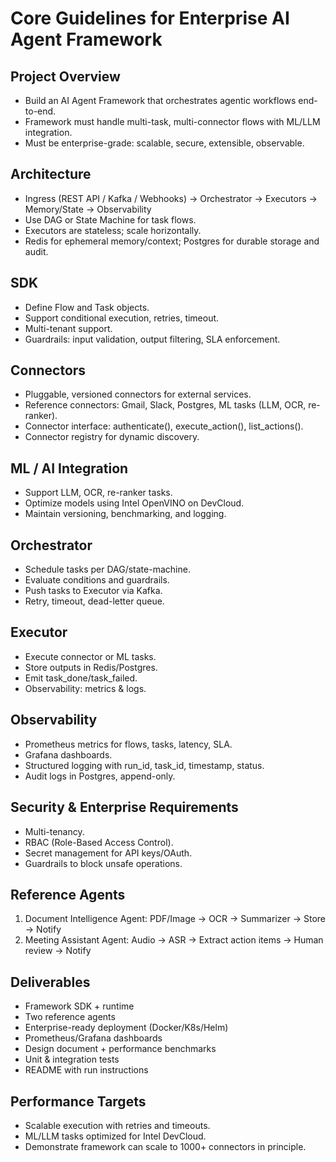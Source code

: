 # Core Guidelines for Enterprise AI Agent Framework

## Project Overview
- Build an AI Agent Framework that orchestrates agentic workflows end-to-end.
- Framework must handle multi-task, multi-connector flows with ML/LLM integration.
- Must be enterprise-grade: scalable, secure, extensible, observable.

## Architecture
- Ingress (REST API / Kafka / Webhooks) → Orchestrator → Executors → Memory/State → Observability
- Use DAG or State Machine for task flows.
- Executors are stateless; scale horizontally.
- Redis for ephemeral memory/context; Postgres for durable storage and audit.

## SDK
- Define Flow and Task objects.
- Support conditional execution, retries, timeout.
- Multi-tenant support.
- Guardrails: input validation, output filtering, SLA enforcement.

## Connectors
- Pluggable, versioned connectors for external services.
- Reference connectors: Gmail, Slack, Postgres, ML tasks (LLM, OCR, re-ranker).
- Connector interface: authenticate(), execute_action(), list_actions().
- Connector registry for dynamic discovery.

## ML / AI Integration
- Support LLM, OCR, re-ranker tasks.
- Optimize models using Intel OpenVINO on DevCloud.
- Maintain versioning, benchmarking, and logging.

## Orchestrator
- Schedule tasks per DAG/state-machine.
- Evaluate conditions and guardrails.
- Push tasks to Executor via Kafka.
- Retry, timeout, dead-letter queue.

## Executor
- Execute connector or ML tasks.
- Store outputs in Redis/Postgres.
- Emit task_done/task_failed.
- Observability: metrics & logs.

## Observability
- Prometheus metrics for flows, tasks, latency, SLA.
- Grafana dashboards.
- Structured logging with run_id, task_id, timestamp, status.
- Audit logs in Postgres, append-only.

## Security & Enterprise Requirements
- Multi-tenancy.
- RBAC (Role-Based Access Control).
- Secret management for API keys/OAuth.
- Guardrails to block unsafe operations.

## Reference Agents
1. Document Intelligence Agent: PDF/Image → OCR → Summarizer → Store → Notify
2. Meeting Assistant Agent: Audio → ASR → Extract action items → Human review → Notify

## Deliverables
- Framework SDK + runtime
- Two reference agents
- Enterprise-ready deployment (Docker/K8s/Helm)
- Prometheus/Grafana dashboards
- Design document + performance benchmarks
- Unit & integration tests
- README with run instructions

## Performance Targets
- Scalable execution with retries and timeouts.
- ML/LLM tasks optimized for Intel DevCloud.
- Demonstrate framework can scale to 1000+ connectors in principle.

